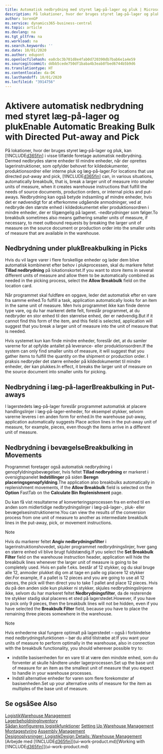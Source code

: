 ```yaml
---
title: Automatisk nedbrydning med styret læg-på-lager og pluk | Microsoft Docs
description: På lokationer, hvor der bruges styret læg-på-lager og pluk, kan du nedbryde større enheder til mindre enheder, når der oprettes lagerinstruktioner, som opfylder behovet for kildedokumenter, produktionsordrer eller interne pluk og læg-på-lager.
author: SorenGP
ms.service: dynamics365-business-central
ms.topic: article
ms.devlang: na
ms.tgt_pltfrm: na
ms.workload: na
ms.search.keywords: ''
ms.date: 10/01/2020
ms.author: edupont
ms.openlocfilehash: ea8cbc3b701d8e4fab0d720390db7bab6e1a4e59
ms.sourcegitcommit: ddbb5cede750df1baba4b3eab8fbed6744b5b9d6
ms.translationtype: HT
ms.contentlocale: da-DK
ms.lasthandoff: 10/01/2020
ms.locfileid: "3914756"
---
```

# <a name="enable-automatic-breaking-bulk-with-directed-put-away-and-pick"></a><span data-ttu-id="612da-103">Aktivere automatisk nedbrydning med styret læg-på-lager og pluk</span><span class="sxs-lookup"><span data-stu-id="612da-103">Enable Automatic Breaking Bulk with Directed Put-away and Pick</span></span>
<span data-ttu-id="612da-104">På lokationer, hvor der bruges styret læg-på-lager og pluk, kan [!INCLUDE[d365fin](includes/d365fin_md.md)] i visse tilfælde foretage automatisk nedbrydning. Dermed nedbrydes større enheder til mindre enheder, når der oprettes lagerinstruktioner, som opfylder behovet for kildedokumenter, produktionsordrer eller interne pluk og læg-på-lager.</span><span class="sxs-lookup"><span data-stu-id="612da-104">For locations that use directed put-away and pick, [!INCLUDE[d365fin](includes/d365fin_md.md)] can, in various situations, automatically breakbulk, that is, break a larger unit of measure into smaller units of measure, when it creates warehouse instructions that fulfill the needs of source documents, production orders, or internal picks and put-aways.</span></span> <span data-ttu-id="612da-105">Nedbrydning kan også betyde indsamling af mindre enheder, hvis det er nødvendigt for at efterkomme udgående anmodninger, ved at nedbryde den største enhed i kildedokumentet eller produktionsordren i mindre enheder, der er tilgængelig på lageret. -nedbrydninger som følger.</span><span class="sxs-lookup"><span data-stu-id="612da-105">To breakbulk sometimes also means gathering smaller units of measure, if necessary, to meet outbound requests by breaking the larger unit of measure on the source document or production order into the smaller units of measure that are available in the warehouse.</span></span>   

## <a name="breakbulking-in-picks"></a><span data-ttu-id="612da-106">Nedbrydning under pluk</span><span class="sxs-lookup"><span data-stu-id="612da-106">Breakbulking in Picks</span></span>  
<span data-ttu-id="612da-107">Hvis du vil lagre varer i flere forskellige enheder og lader dem blive automatisk kombineret efter behov i plukprocessen, skal du markere feltet **Tillad nedbrydning** på lokationskortet.</span><span class="sxs-lookup"><span data-stu-id="612da-107">If you want to store items in several different units of measure and allow them to be automatically combined as needed in the picking process, select the **Allow Breakbulk** field on the location card.</span></span>  

<span data-ttu-id="612da-108">Når programmet skal fuldføre en opgave, leder det automatisk efter en vare fra samme enhed.</span><span class="sxs-lookup"><span data-stu-id="612da-108">To fulfill a task, application automatically looks for an item in the same unit of measure.</span></span> <span data-ttu-id="612da-109">Men hvis programmet ikke kan finde denne type vare, og du har markeret dette felt, foreslår programmet, at du nedbryder en stor enhed til den størrelse enhed, der er nødvendig.</span><span class="sxs-lookup"><span data-stu-id="612da-109">But if it cannot find this form of the item, and this field is selected, application will suggest that you break a larger unit of measure into the unit of measure that is needed.</span></span>  

<span data-ttu-id="612da-110">Hvis systemet kun kan finde mindre enheder, foreslår det, at du samler varerne for at opfylde antallet på leverance- eller produktionsordren.</span><span class="sxs-lookup"><span data-stu-id="612da-110">If the system can only find smaller units of measure, it will suggest that you gather items to fulfill the quantity on the shipment or production order.</span></span> <span data-ttu-id="612da-111">I praksis nedbryder det større enheder på kildedokumentet til mindre enheder, der kan plukkes.</span><span class="sxs-lookup"><span data-stu-id="612da-111">In effect, it breaks the larger unit of measure on the source document into smaller units for picking.</span></span>  

## <a name="breakbulking-in-put-aways"></a><span data-ttu-id="612da-112">Nedbrydning i læg-på-lager</span><span class="sxs-lookup"><span data-stu-id="612da-112">Breakbulking in Put-aways</span></span>  
<span data-ttu-id="612da-113">I lagerstedets læg-på-lager foreslår programmet automatisk at placere handlingslinjer i læg-på-lager-enheder, for eksempel stykker, selvom varerne leveres i en anden form for enhed.</span><span class="sxs-lookup"><span data-stu-id="612da-113">In the warehouse put-away, application automatically suggests Place action lines in the put-away unit of measure, for example, pieces, even though the items arrive in a different unit of measure.</span></span>  

## <a name="breakbulking-in-movements"></a><span data-ttu-id="612da-114">Nedbrydning i bevægelse</span><span class="sxs-lookup"><span data-stu-id="612da-114">Breakbulking in Movements</span></span>  
<span data-ttu-id="612da-115">Programmet foretager også automatisk nedbrydning i genopfyldningsbevægelser, hvis feltet **Tillad nedbrydning** er markeret i oversigtspanelet **Indstillinger** på siden **Beregn placeringsgenopfyldning**.</span><span class="sxs-lookup"><span data-stu-id="612da-115">The application also breakbulks automatically in replenishment movements, if the **Allow Breakbulk** field is selected on the **Option** FastTab on the **Calculate Bin Replenishment** page.</span></span>  

<span data-ttu-id="612da-116">Du kan få vist resultaterne af konverteringsprocessen fra en enhed til en anden som midlertidige nedbrydningslinjer i læg-på-lager-, pluk- eller bevægelsesinstruktionerne.</span><span class="sxs-lookup"><span data-stu-id="612da-116">You can view the results of the conversion process from one unit of measure to another as intermediate breakbulk lines in the put-away, pick, or movement instructions.</span></span>  

> [!NOTE]  
>  <span data-ttu-id="612da-117">Hvis du markerer feltet **Angiv nedbrydningsfilter** i lagerinstruktionshovedet, skjuler programmet nedbrydningslinjer, hver gang en større enhed vil blive brugt fuldstændig.</span><span class="sxs-lookup"><span data-stu-id="612da-117">If you select the **Set Breakbulk Filter** field on the warehouse instruction header, application will hide the breakbulk lines whenever the larger unit of measure is going to be completely used.</span></span> <span data-ttu-id="612da-118">Hvis en palle f.eks. består af 12 stykker, og du skal bruge alle 12, anmoder plukket dig om at tage en palle og placere 12 stykker der.</span><span class="sxs-lookup"><span data-stu-id="612da-118">For example, if a pallet is 12 pieces and you are going to use all 12 pieces, the pick will then direct you to take 1 pallet and place 12 pieces.</span></span> <span data-ttu-id="612da-119">Hvis du på den anden side kun plukker ni stykker, skjules nedbrydningslinjerne ikke, selvom du har markeret feltet **Nedbrydningsfilter**, da de resterende tre stykker stadig skal placeres et sted på lagerstedet.</span><span class="sxs-lookup"><span data-stu-id="612da-119">However, if you have to pick only 9 pieces, then the breakbulk lines will not be hidden, even if you have selected the **Breakbulk Filter** field, because you have to place the remaining three pieces somewhere in the warehouse.</span></span>  

> [!NOTE]  
>  <span data-ttu-id="612da-120">Hvis enhederne skal fungere optimalt på lagerstedet – også i forbindelse med nedbrydningsfunktionen – bør du altid tilstræbe at:</span><span class="sxs-lookup"><span data-stu-id="612da-120">If you want your units of measure to perform optimally in the warehouse, also in connection with the breakbulk functionality, you should wherever possible try to:</span></span>  
>   
> - <span data-ttu-id="612da-121">indstille basisenheden for en vare til at være den mindste enhed, som du forventer at skulle håndtere under lagerprocessen.</span><span class="sxs-lookup"><span data-stu-id="612da-121">Set up the base unit of measure for an item as the smallest unit of measure that you expect to handle in your warehouse processes.</span></span>  
> - <span data-ttu-id="612da-122">Indstil alternative enheder for varen som flere forekomster af basisenheden.</span><span class="sxs-lookup"><span data-stu-id="612da-122">Set up your alternative units of measure for the item as multiples of the base unit of measure.</span></span>  

## <a name="see-also"></a><span data-ttu-id="612da-123">Se også</span><span class="sxs-lookup"><span data-stu-id="612da-123">See Also</span></span>  
[<span data-ttu-id="612da-124">Logistik</span><span class="sxs-lookup"><span data-stu-id="612da-124">Warehouse Management</span></span>](warehouse-manage-warehouse.md)  
[<span data-ttu-id="612da-125">Lagerbeholdning</span><span class="sxs-lookup"><span data-stu-id="612da-125">Inventory</span></span>](inventory-manage-inventory.md)  
<span data-ttu-id="612da-126">[Sådan konfigureres logistikfunktioner](warehouse-setup-warehouse.md)   </span><span class="sxs-lookup"><span data-stu-id="612da-126">[Setting Up Warehouse Management](warehouse-setup-warehouse.md)   </span></span>  
<span data-ttu-id="612da-127">[Montagestyring](assembly-assemble-items.md)  </span><span class="sxs-lookup"><span data-stu-id="612da-127">[Assembly Management](assembly-assemble-items.md)  </span></span>  
[<span data-ttu-id="612da-128">Designoplysninger: Logistik</span><span class="sxs-lookup"><span data-stu-id="612da-128">Design Details: Warehouse Management</span></span>](design-details-warehouse-management.md)  
<span data-ttu-id="612da-129">[Arbejde med [!INCLUDE[d365fin](includes/d365fin_md.md)]](ui-work-product.md)</span><span class="sxs-lookup"><span data-stu-id="612da-129">[Working with [!INCLUDE[d365fin](includes/d365fin_md.md)]](ui-work-product.md)</span></span>  
